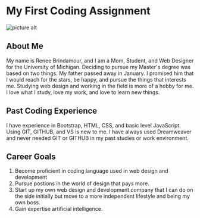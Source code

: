 # My First Coding Assignment

![picture alt](https://images.pexels.com/photos/26997898/pexels-photo-26997898/free-photo-of-a-woman-in-a-field-with-her-arms-up.jpeg?auto=compress&cs=tinysrgb&w=1260&h=750&dpr=2 "Carefree Woman")

## About Me
My name is Renee Brindamour, and I am a Mom, Student, and Web Designer for the University of Michigan. Deciding to pursue my Master's degree was based on two things. My father passed away in January. I promised him that I would reach for the stars, be happy, and pursue the things that interests me. Studying web design and working in the field is more of a hobby for me. I love what I study, love my work, and love to learn new things. 

## Past Coding Experience
I have experience in Bootstrap, HTML, CSS, and basic level JavaScript. Using GIT, GITHUB, and VS is new to me. I have always used Dreamweaver and never needed GIT or GITHUB in my past studies or work environment.

## Career Goals
1. Become proficient in coding language used in web design and development
2. Pursue postions in the world of design that pays more.
3. Start up my own web design and development company that I can do on the side initially but move to a more independent lifestyle and being my own boss.
4. Gain expertise artificial intelligence.